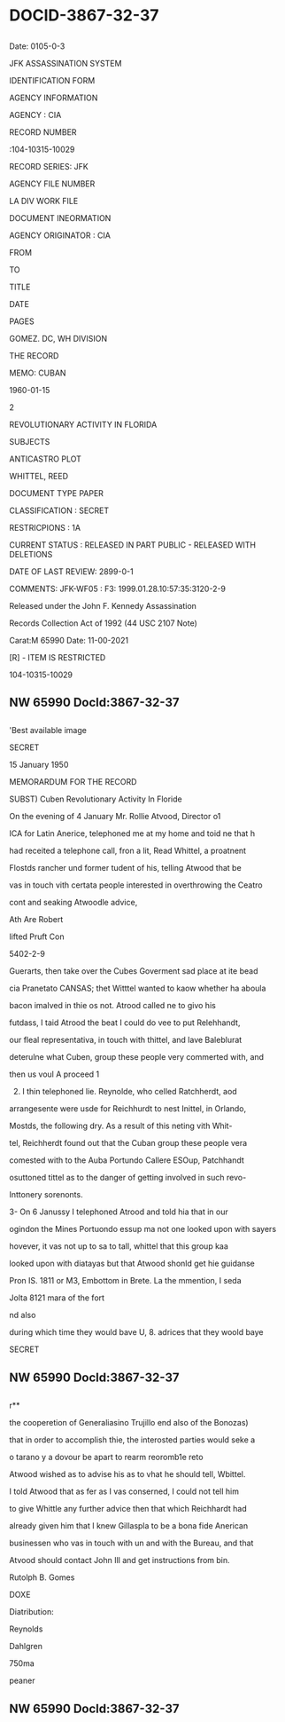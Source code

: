# DOCID-3867-32-37

##
Date: 0105-0-3

JFK ASSASSINATION SYSTEM

IDENTIFICATION FORM

AGENCY INFORMATION

AGENCY : CIA

RECORD NUMBER

:104-10315-10029

RECORD SERIES: JFK

AGENCY FILE NUMBER

LA DIV WORK FILE

DOCUMENT INEORMATION

AGENCY ORIGINATOR : CIA

FROM

TO

TITLE

DATE

PAGES

GOMEZ. DC, WH DIVISION

THE RECORD

MEMO: CUBAN

1960-01-15

2

REVOLUTIONARY ACTIVITY IN FLORIDA

SUBJECTS

ANTICASTRO PLOT

WHITTEL, REED

DOCUMENT TYPE PAPER

CLASSIFICATION : SECRET

RESTRICPIONS : 1A

CURRENT STATUS : RELEASED IN PART PUBLIC - RELEASED WITH DELETIONS

DATE OF LAST REVIEW: 2899-0-1

COMMENTS: JFK-WF05 : F3: 1999.01.28.10:57:35:3120-2-9

Released under the John F. Kennedy Assassination

Records Collection Act of 1992 (44 USC 2107 Note)

Carat:M 65990 Date: 11-00-2021

[R] - ITEM IS RESTRICTED

104-10315-10029

NW 65990 Docld:3867-32-37
---

##
'Best available image

SECRET

15 January 1950

MEMORARDUM FOR THE RECORD

SUBST) Cuben Revolutionary Activity In Floride

On the evening of 4 January Mr. Rollie Atvood, Director o1

ICA for Latin Anerice, telephoned me at my home and toid ne that h

had receited a telephone call, fron a lit, Read Whittel, a proatnent

Flostds rancher und former tudent of his, telling Atwood that be

vas in touch vith certata people interested in overthrowing the Ceatro

cont and seaking Atwoodle advice,

Ath Are Robert

lifted Pruft Con

5402-2-9

Guerarts, then take over the Cubes Goverment sad place at ite bead

cia Pranetato CANSAS; thet Witttel wanted to kaow whether ha aboula

bacon imalved in thie os not. Atrood called ne to givo his

futdass, I taid Atrood the beat I could do vee to put Relehhandt,

our fleal representativa, in touch with thittel, and lave Baleblurat

deterulne what Cuben, group these people very commerted with, and

then us voul A proceed 1

2. I thin telephoned lie. Reynolde, who celled Ratchherdt, aod

arrangesente were usde for Reichhurdt to nest Inittel, in Orlando,

Mostds, the following dry. As a result of this neting vith Whit-

tel, Reichherdt found out that the Cuban group these people vera

comested with to the Auba Portundo Callere ESOup, Patchhandt

osuttoned tittel as to the danger of getting involved in such revo-

Inttonery sorenonts.

3- On 6 Janussy I telephoned Atrood and told hia that in our

ogindon the Mines Portuondo essup ma not one looked upon with sayers

hovever, it vas not up to sa to tall, whittel that this group kaa

looked upon with diatayas but that Atwood shonld get hie guidanse

Pron IS. 1811 or M3, Embottom in Brete. La the mmention, I seda

Jolta 8121 mara of the fort

nd also

during which time they would bave U, 8. adrices that they woold baye

SECRET

NW 65990 Docld:3867-32-37
---

##
r**

the cooperetion of Generaliasino Trujillo end also of the Bonozas)

that in order to accomplish thie, the interosted parties would seke a

o tarano y a dovour be apart to rearm reoromb1e reto

Atwood wished as to advise his as to vhat he should tell, Wbittel.

I told Atwood that as fer as I vas conserned, I could not tell him

to give Whittle any further advice then that which Reichhardt had

already given him that I knew Gillaspla to be a bona fide Anerican

businessen who vas in touch with un and with the Bureau, and that

Atvood should contact John Ill and get instructions from bin.

Rutolph B. Gomes

DOXE

Diatribution:

Reynolds

Dahlgren

750ma

peaner

NW 65990 Docld:3867-32-37
---

